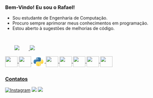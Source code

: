 ### Bem-Vindo! Eu sou o Rafael!

- Sou estudante de Engenharia de Computação.
- Procuro sempre aprimorar meus conhecimentos em programação.
- Estou aberto à sugestões de melhorias de código.
##
<br>
<div>
  <a href="https://github.com/Guiliard">
  <img height="150cm" src="https://github-readme-stats.vercel.app/api?username=Guiliard&show_icons=true&theme=radical&include_all_commits=true&count_private=false"/ hspace=30>
  <img height="150cm" src="https://github-readme-stats.vercel.app/api/top-langs/?username=Guiliard&layout=compact&langs_count=7&theme=radical"/>
</div>
  
  <div style="display: inline_block"><br>
  <img align="center" height="35" width="40" src="https://cdn.jsdelivr.net/gh/devicons/devicon/icons/c/c-original.svg">
  <img align="center" height="35" width="40" src="https://cdn.jsdelivr.net/gh/devicons/devicon/icons/cplusplus/cplusplus-original.svg">
  <img align="center" height="35" width="40" src="https://raw.githubusercontent.com/devicons/devicon/master/icons/python/python-original.svg">
  <img align="center" height="35" width="40" src="https://cdn.jsdelivr.net/gh/devicons/devicon/icons/typescript/typescript-original.svg">
  <img align="center" height="35" width="40" src="https://cdn.jsdelivr.net/gh/devicons/devicon/icons/rust/rust-plain.svg">
  <img align="center" height="35" width="40" src="https://cdn.jsdelivr.net/gh/devicons/devicon/icons/nodejs/nodejs-original.svg">
  <img align="center" height="35" width="40" src="https://cdn.jsdelivr.net/gh/devicons/devicon/icons/docker/docker-plain-wordmark.svg">
  <img align="center" height="35" width="40" src="https://cdn.jsdelivr.net/gh/devicons/devicon/icons/vscode/vscode-original.svg">        
  </div>   
  
  ##
  ### Contatos
[![Instagram](https://img.shields.io/badge/Instagram-E4405F?style=for-the-badge&logo=instagram&logoColor=white)](https://www.instagram.com/rafael_moreira.c)
<a href = "mailto:camposrafa806@gmail.com"><img src="https://img.shields.io/badge/-Gmail-%23333?style=for-the-badge&logo=gmail&logoColor=white" target="_blank"></a>
<a href="https://www.linkedin.com/in/rafael-moreirac/" target="_blank"><img src="https://img.shields.io/badge/-LinkedIn-%230077B5?style=for-the-badge&logo=linkedin&logoColor=white" target="_blank"></a> 
